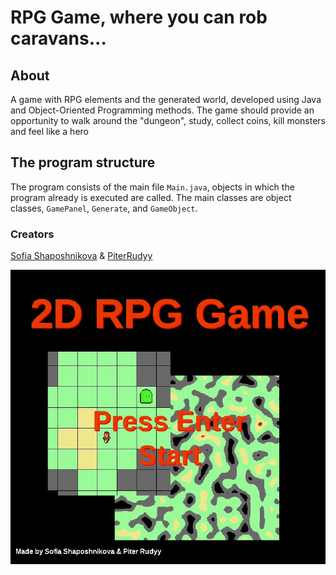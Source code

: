 # RPG Game, where you can rob caravans...

## About
A game with RPG elements and the generated world, developed using Java and Object-Oriented Programming methods.
The game should provide an opportunity to walk around the "dungeon", study, collect coins, kill monsters and feel like a hero

## The program structure

The program consists of the main file `Main.java`, objects in which the program already is executed are called.
The main classes are object classes, `GamePanel`, `Generate`, and `GameObject`.

### Creators
[Sofia Shaposhnikova](https://github.com/Teasotea) & [PiterRudyy](https://github.com/PiterRudyy )

![](https://github.com/Teasotea/RPG_IASA_project_2021/blob/master/img/2d_RPG.jpg)
